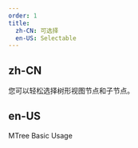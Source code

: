 ```yaml
---
order: 1
title:
  zh-CN: 可选择
  en-US: Selectable
---
```


## zh-CN

您可以轻松选择树形视图节点和子节点。

## en-US

MTree Basic Usage